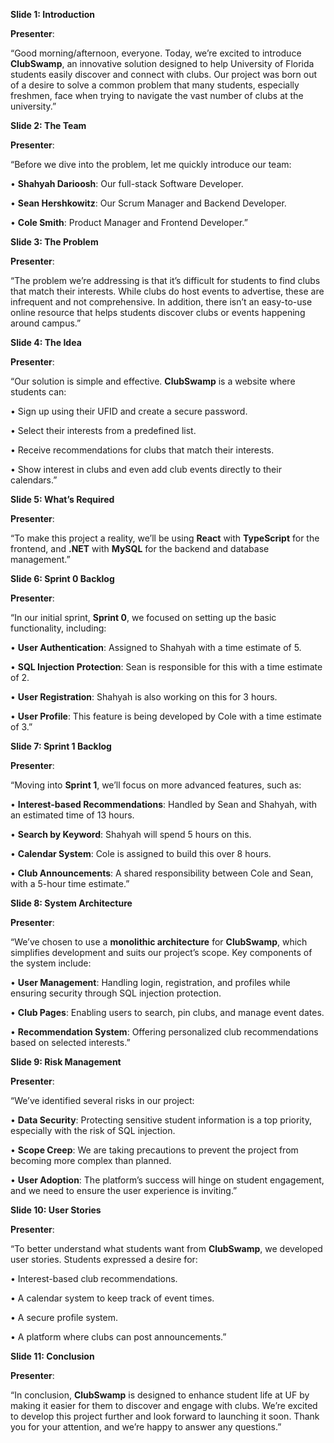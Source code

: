 

**Slide 1: Introduction**

  

**Presenter**:

“Good morning/afternoon, everyone. Today, we’re excited to introduce **ClubSwamp**, an innovative solution designed to help University of Florida students easily discover and connect with clubs. Our project was born out of a desire to solve a common problem that many students, especially freshmen, face when trying to navigate the vast number of clubs at the university.”

  

**Slide 2: The Team**

  

**Presenter**:

“Before we dive into the problem, let me quickly introduce our team:

  

• **Shahyah Darioosh**: Our full-stack Software Developer.

• **Sean Hershkowitz**: Our Scrum Manager and Backend Developer.

• **Cole Smith**: Product Manager and Frontend Developer.”

  

**Slide 3: The Problem**

  

**Presenter**:

“The problem we’re addressing is that it’s difficult for students to find clubs that match their interests. While clubs do host events to advertise, these are infrequent and not comprehensive. In addition, there isn’t an easy-to-use online resource that helps students discover clubs or events happening around campus.”

  

**Slide 4: The Idea**

  

**Presenter**:

“Our solution is simple and effective. **ClubSwamp** is a website where students can:

  

• Sign up using their UFID and create a secure password.

• Select their interests from a predefined list.

• Receive recommendations for clubs that match their interests.

• Show interest in clubs and even add club events directly to their calendars.”

  

**Slide 5: What’s Required**

  

**Presenter**:

“To make this project a reality, we’ll be using **React** with **TypeScript** for the frontend, and **.NET** with **MySQL** for the backend and database management.”

  

**Slide 6: Sprint 0 Backlog**

  

**Presenter**:

“In our initial sprint, **Sprint 0**, we focused on setting up the basic functionality, including:

  

• **User Authentication**: Assigned to Shahyah with a time estimate of 5.

• **SQL Injection Protection**: Sean is responsible for this with a time estimate of 2.

• **User Registration**: Shahyah is also working on this for 3 hours.

• **User Profile**: This feature is being developed by Cole with a time estimate of 3.”

  

**Slide 7: Sprint 1 Backlog**

  

**Presenter**:

“Moving into **Sprint 1**, we’ll focus on more advanced features, such as:

  

• **Interest-based Recommendations**: Handled by Sean and Shahyah, with an estimated time of 13 hours.

• **Search by Keyword**: Shahyah will spend 5 hours on this.

• **Calendar System**: Cole is assigned to build this over 8 hours.

• **Club Announcements**: A shared responsibility between Cole and Sean, with a 5-hour time estimate.”

  

**Slide 8: System Architecture**

  

**Presenter**:

“We’ve chosen to use a **monolithic architecture** for **ClubSwamp**, which simplifies development and suits our project’s scope. Key components of the system include:

  

• **User Management**: Handling login, registration, and profiles while ensuring security through SQL injection protection.

• **Club Pages**: Enabling users to search, pin clubs, and manage event dates.

• **Recommendation System**: Offering personalized club recommendations based on selected interests.”

  

**Slide 9: Risk Management**

  

**Presenter**:

“We’ve identified several risks in our project:

  

• **Data Security**: Protecting sensitive student information is a top priority, especially with the risk of SQL injection.

• **Scope Creep**: We are taking precautions to prevent the project from becoming more complex than planned.

• **User Adoption**: The platform’s success will hinge on student engagement, and we need to ensure the user experience is inviting.”

  

**Slide 10: User Stories**

  

**Presenter**:

“To better understand what students want from **ClubSwamp**, we developed user stories. Students expressed a desire for:

  

• Interest-based club recommendations.

• A calendar system to keep track of event times.

• A secure profile system.

• A platform where clubs can post announcements.”

  

**Slide 11: Conclusion**

  

**Presenter**:

“In conclusion, **ClubSwamp** is designed to enhance student life at UF by making it easier for them to discover and engage with clubs. We’re excited to develop this project further and look forward to launching it soon. Thank you for your attention, and we’re happy to answer any questions.”